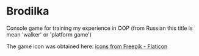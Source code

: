 # Brodilka
Console game for training my experience in OOP (from Russian this title is mean 'walker' or 'platform game')

<p>The game icon was obtained here: <a href="https://www.flaticon.com/ru/free-icons/" title=" иконки"> icons from Freepik - Flaticon</a></p>
